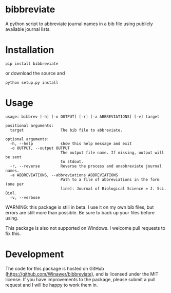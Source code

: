 bibbreviate
===========

A python script to abbreviate journal names in a bib file using publicly available journal lists.

Installation
============

    pip install bibbreviate

or download the source and 

    python setup.py install

Usage
=====

```
usage: bibbrev [-h] [-o OUTPUT] [-r] [-a ABBREVIATIONS] [-v] target

positional arguments:
  target                The bib file to abbreviate.

optional arguments:
  -h, --help            show this help message and exit
  -o OUTPUT, --output OUTPUT
                        The output file name. If missing, output will be sent
                        to stdout.
  -r, --reverse         Reverse the process and unabbreviate journal names.
  -a ABBREVIATIONS, --abbreviations ABBREVIATIONS
                        Path to a file of abbreviations in the form (one per
                        line): Journal of Biological Science = J. Sci. Biol.
  -v, --verbose
```

WARNING: this package is still in beta.  I use it on my own bib files, but errors are still more than possible.  Be sure to back up your files before using.

This package is also not supported on Windows.  I welcome pull requests to fix this.

Development
===========

The code for this package is hosted on GitHub (https://github.com/Winawer/bibbreviate), and is licensed under the MIT license.  If you have improvements to the package, please submit a pull request and I will be happy to work them in.

 
